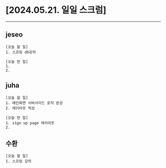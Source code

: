 # [2024.05.21. 일일 스크럼]
----

## jeseo
	[오늘 할 일]
	1. 스프링 db강의
	
	[오늘 한 일]
	1.
	2.


## juha
	[오늘 할 일]
	1. 메인화면 서버사이드 로직 완성
	2. 레이아웃 작성
	
	[오늘 한 일]
	1. sign up page 레이아웃
	2.


## 수환
	[오늘 할 일]
	1. 스프링 강의


